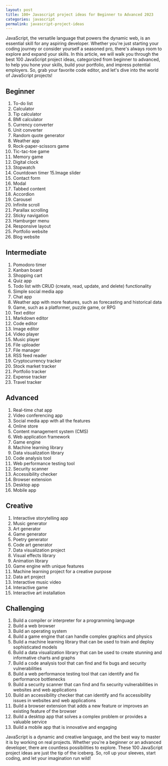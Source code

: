 ```yaml
---
layout: post
title: 100+ Javascript project ideas for Beginner to Advanced 2023
categories: javascript
permalink: javascript-project-ideas
---
```


JavaScript, the versatile language that powers the dynamic web, is an essential skill for any aspiring developer. Whether you're just starting your coding journey or consider yourself a seasoned pro, there's always room to explore and expand your skills. In this article, we will walk you through the best 100 JavaScript project ideas, categorized from beginner to advanced, to help you hone your skills, build your portfolio, and impress potential employers. So, grab your favorite code editor, and let's dive into the world of JavaScript projects!

## Beginner

1. To-do list
2. Calculator
3. Tip calculator
4. BMI calculator
5. Currency converter
6. Unit converter
7. Random quote generator
8. Weather app
9. Rock-paper-scissors game
10. Tic-tac-toe game
11. Memory game
12. Digital clock
13. Stopwatch
14. Countdown timer
15.Image slider
16. Contact form
17. Modal
18. Tabbed content
19. Accordion
20. Carousel
21. Infinite scroll
22. Parallax scrolling
23. Sticky navigation
24. Hamburger menu
25. Responsive layout
26. Portfolio website
27. Blog website

## Intermediate

1. Pomodoro timer
2. Kanban board
3. Shopping cart
4. Quiz app
5. Todo list with CRUD (create, read, update, and delete) functionality
6. Simple social media app
7. Chat app
8. Weather app with more features, such as forecasting and historical data
9. Game, such as a platformer, puzzle game, or RPG
10. Text editor
11. Markdown editor
12. Code editor
13. Image editor
14. Video player
15. Music player
16. File uploader
17. File manager
18. RSS feed reader
19. Cryptocurrency tracker
20. Stock market tracker
21. Portfolio tracker
22. Expense tracker
23. Travel tracker

## Advanced

1. Real-time chat app
2. Video conferencing app
3. Social media app with all the features
4. Online store
5. Content management system (CMS)
6. Web application framework
7. Game engine
8. Machine learning library
9. Data visualization library
10. Code analysis tool
11. Web performance testing tool
12. Security scanner
13. Accessibility checker
14. Browser extension
15. Desktop app
16. Mobile app

## Creative

1. Interactive storytelling app
2. Music generator
3. Art generator
4. Game generator
5. Poetry generator
6. Code art generator
7. Data visualization project
8. Visual effects library
9. Animation library
10. Game engine with unique features
11. Machine learning project for a creative purpose
12. Data art project
13. Interactive music video
14. Interactive game
15. Interactive art installation

## Challenging

1. Build a compiler or interpreter for a programming language
2. Build a web browser
3. Build an operating system
4. Build a game engine that can handle complex graphics and physics
5. Build a machine learning library that can be used to train and deploy sophisticated models
6. Build a data visualization library that can be used to create stunning and informative charts and graphs
7. Build a code analysis tool that can find and fix bugs and security vulnerabilities
8. Build a web performance testing tool that can identify and fix performance bottlenecks
9. Build a security scanner that can find and fix security vulnerabilities in websites and web applications
10. Build an accessibility checker that can identify and fix accessibility issues in websites and web applications
11. Build a browser extension that adds a new feature or improves an existing feature of the browser
12. Build a desktop app that solves a complex problem or provides a valuable service
13. Build a mobile app that is innovative and engaging


JavaScript is a dynamic and creative language, and the best way to master it is by working on real projects. Whether you're a beginner or an advanced developer, there are countless possibilities to explore. These 100 JavaScript project ideas are just the tip of the iceberg. So, roll up your sleeves, start coding, and let your imagination run wild!
